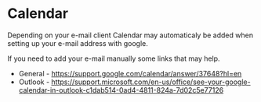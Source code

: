 # Calendar

Depending on your e-mail client Calendar may automaticaly be added when setting up your e-mail address with google. 

If you need to add your e-mail manually some links that may help.

- General - https://support.google.com/calendar/answer/37648?hl=en
- Outlook - https://support.microsoft.com/en-us/office/see-your-google-calendar-in-outlook-c1dab514-0ad4-4811-824a-7d02c5e77126
